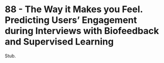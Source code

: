# 88 - The Way it Makes you Feel. Predicting Users’ Engagement during Interviews with Biofeedback and Supervised Learning

Stub.